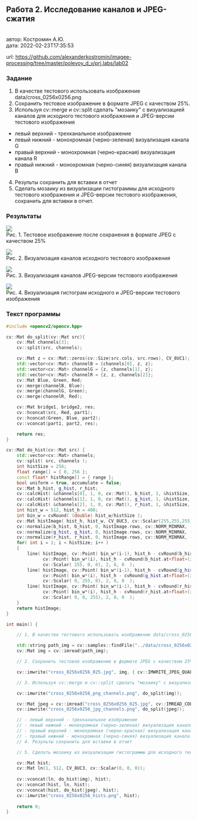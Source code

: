 ## Работа 2. Исследование каналов и JPEG-сжатия
<br>автор: Костромин А.Ю.
<br>дата: 2022-02-23T17:35:53

url: https://github.com/alexanderkostromin/imagee-processing/tree/master/polevoy_d_v/prj.labs/lab02

### Задание
1. В качестве тестового использовать изображение data/cross_0256x0256.png
2. Сохранить тестовое изображение в формате JPEG с качеством 25%.
3. Используя cv::merge и cv::split сделать "мозаику" с визуализацией каналов для исходного тестового изображения и JPEG-версии тестового изображения
- левый верхний - трехканальное изображение
- левый нижний - монохромная (черно-зеленая) визуализация канала G
- правый верхний - монохромная (черно-красная) визуализация канала R
- правый нижний - монохромная (черно-синяя) визуализация канала B
4. Результы сохранить для вставки в отчет
5. Сделать мозаику из визуализации гистограммы для исходного тестового изображения и JPEG-версии тестового изображения, сохранить для вставки в отчет.

### Результаты

![](cross_0256x0256_025.jpg)
<br>Рис. 1. Тестовое изображение после сохранения в формате JPEG с качеством 25%

![](cross_0256x0256_png_channels.png)
<br>Рис. 2. Визуализация каналов исходного тестового изображения

![](cross_0256x0256_jpg_channels.png)
<br>Рис. 3. Визуализация каналов JPEG-версии тестового изображения

![](cross_0256x0256_hists.png)
<br>Рис. 4. Визуализация гистограм исходного и JPEG-версии тестового изображения

### Текст программы

```cpp
#include <opencv2/opencv.hpp>

cv::Mat do_split(cv::Mat src){
	cv::Mat channels[3];
	cv::split(src, channels);

	cv::Mat z = cv::Mat::zeros(cv::Size(src.cols, src.rows), CV_8UC1);
	std::vector<cv::Mat> channelB = {channels[0], z, z};
	std::vector<cv::Mat> channelG = {z, channels[1], z};
	std::vector<cv::Mat> channelR = {z, z, channels[2]};
	cv::Mat Blue, Green, Red;
	cv::merge(channelB, Blue);
	cv::merge(channelG, Green);
	cv::merge(channelR, Red);

	cv::Mat bridge1, bridge2, res;
	cv::hconcat(src, Red, part1);
	cv::hconcat(Green, Blue, part2);
	cv::vconcat(part1, part2, res);

	return res;
}

cv::Mat do_hist(cv::Mat src) {
	std::vector<cv::Mat> channels;
    cv::split( src, channels );
    int histSize = 256;
    float range[] = { 0, 256 };
    const float* histRange[] = { range };
    bool uniform = true, accumulate = false;
    cv::Mat b_hist, g_hist, r_hist;
    cv::calcHist( &channels[0], 1, 0, cv::Mat(), b_hist, 1, &histSize, histRange, uniform, accumulate );
    cv::calcHist( &channels[1], 1, 0, cv::Mat(), g_hist, 1, &histSize, histRange, uniform, accumulate );
    cv::calcHist( &channels[2], 1, 0, cv::Mat(), r_hist, 1, &histSize, histRange, uniform, accumulate );
    int hist_w = 512, hist_h = 400;
    int bin_w = cvRound( (double) hist_w/histSize );
    cv::Mat histImage( hist_h, hist_w, CV_8UC3, cv::Scalar(255,255,255) );
    cv::normalize(b_hist, b_hist, 0, histImage.rows, cv::NORM_MINMAX, -1, cv::Mat() );
    cv::normalize(g_hist, g_hist, 0, histImage.rows, cv::NORM_MINMAX, -1, cv::Mat() );
    cv::normalize(r_hist, r_hist, 0, histImage.rows, cv::NORM_MINMAX, -1, cv::Mat() );
    for( int i = 1; i < histSize; i++ )
    {
        line( histImage, cv::Point( bin_w*(i-1), hist_h - cvRound(b_hist.at<float>(i-1)) ),
              cv::Point( bin_w*(i), hist_h - cvRound(b_hist.at<float>(i)) ),
              cv::Scalar( 255, 0, 0), 2, 8, 0  );
        line( histImage, cv::Point( bin_w*(i-1), hist_h - cvRound(g_hist.at<float>(i-1)) ),
              cv::Point( bin_w*(i), hist_h - cvRound(g_hist.at<float>(i)) ),
              cv::Scalar( 0, 255, 0), 2, 8, 0  );
        line( histImage, cv::Point( bin_w*(i-1), hist_h - cvRound(r_hist.at<float>(i-1)) ),
              cv::Point( bin_w*(i), hist_h - cvRound(r_hist.at<float>(i)) ),
              cv::Scalar( 0, 0, 255), 2, 8, 0  );
    }
    return histImage;
}

int main() {

	// 1. В качестве тестового использовать изображение data/cross_0256x0256.png

	std::string path_img = cv::samples::findFile("../data/cross_0256x0256.png");
	cv::Mat img = cv::imread(path_img);

	// 2. Сохранить тестовое изображение в формате JPEG с качеством 25%.

	cv::imwrite("cross_0256x0256_025.jpg", img, { cv::IMWRITE_JPEG_QUALITY, 25 });

	// 3. Используя cv::merge и cv::split сделать "мозаику" с визуализацией каналов для исходного тестового изображения и JPEG-версии тестового изображения

	cv::imwrite("cross_0256x0256_png_channels.png", do_split(img));

	cv::Mat jpeg = cv::imread("cross_0256x0256_025.jpg", cv::IMREAD_COLOR);
	cv::imwrite("cross_0256x0256_jpg_channels.png", do_split(jpeg));

	// - левый верхний - трехканальное изображение
	// - левый нижний - монохромная (черно-зеленая) визуализация канала G
	// - правый верхний - монохромная (черно-красная) визуализация канала R
	// - правый нижний - монохромная (черно-синяя) визуализация канала B
	// 4. Результы сохранить для вставки в отчет

	// 5. Сделать мозаику из визуализации гистограммы для исходного тестового изображения и JPEG-версии тестового изображения, сохранить для вставки в отчет.

	cv::Mat hist;
	cv::Mat ln(1, 512, CV_8UC3, cv::Scalar(0, 0, 0));
	
	cv::vconcat(ln, do_hist(img), hist);
	cv::vconcat(hist, ln, hist);
	cv::vconcat(hist, do_hist(jpeg), hist);
	cv::imwrite("cross_0256x0256_hists.png", hist);
  
  	return 0;
}
```
